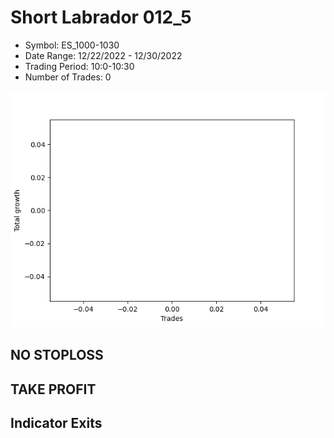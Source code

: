 # Short Labrador 012_5 
- Symbol: ES_1000-1030
- Date Range: 12/22/2022 - 12/30/2022
- Trading Period: 10:0-10:30
- Number of Trades: 0

![Plot](ShortLabrador012_5ES_1000-1030.png)
## NO STOPLOSS














## TAKE PROFIT











## Indicator Exits

